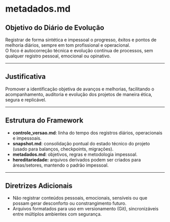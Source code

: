 # metadados.md

## Objetivo do Diário de Evolução

Registrar de forma sintética e impessoal o progresso, êxitos e pontos de melhoria diários, sempre em tom profissional e operacional.  
O foco é autocorreção técnica e evolução contínua de processos, sem qualquer registro pessoal, emocional ou opinativo.

---

## Justificativa

Promover a identificação objetiva de avanços e melhorias, facilitando o acompanhamento, auditoria e evolução dos projetos de maneira ética, segura e replicável.

---

## Estrutura do Framework

- **controle_versao.md**: linha do tempo dos registros diários, operacionais e impessoais.
- **snapshot.md**: consolidação pontual do estado técnico do projeto (usado para balanços, checkpoints, migrações).
- **metadados.md**: objetivos, regras e metodologia impessoal.
- **hereditariedade:** arquivos derivados podem ser criados para áreas/setores, mantendo o padrão impessoal.

---

## Diretrizes Adicionais

- Não registrar conteúdos pessoais, emocionais, sensíveis ou que possam gerar desconforto ou constrangimento futuro.
- Arquivos formatados para uso em versionamento (Git), sincronizáveis entre múltiplos ambientes com segurança.
